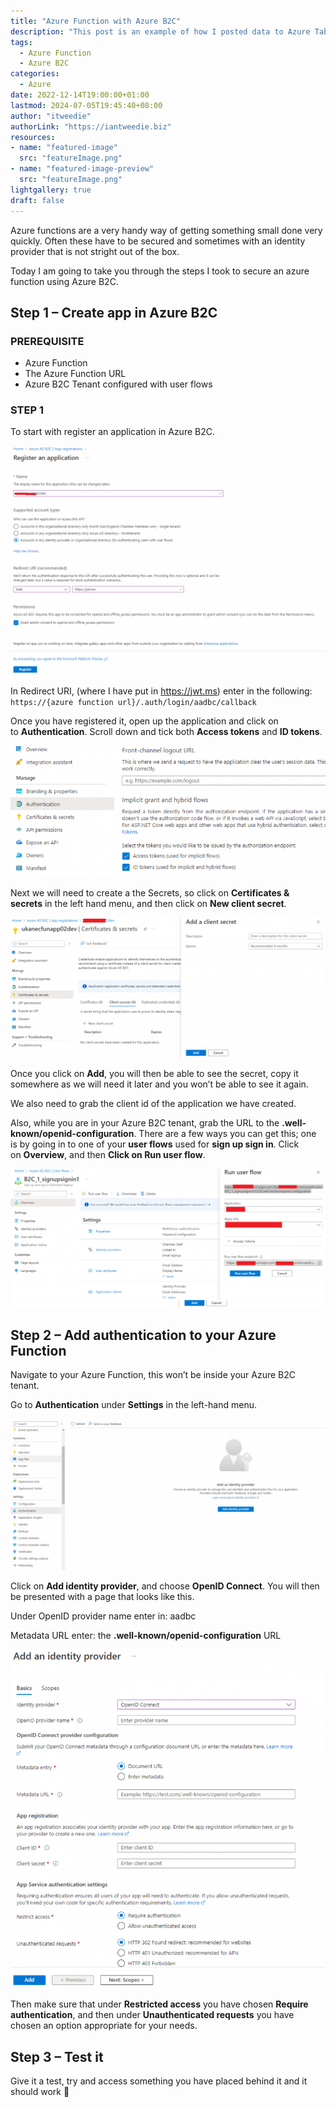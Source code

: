 ```yaml
---
title: "Azure Function with Azure B2C"
description: "This post is an example of how I posted data to Azure Table storage from Postman."
tags:
  - Azure Function
  - Azure B2C
categories:
  - Azure
date: 2022-12-14T19:00:00+01:00
lastmod: 2024-07-05T19:45:40+08:00
author: "itweedie"
authorLink: "https://iantweedie.biz"
resources:
- name: "featured-image"
  src: "featureImage.png"
- name: "featured-image-preview"
  src: "featureImage.png"
lightgallery: true
draft: false
---
```

Azure functions are a very handy way of getting something small done very quickly. Often these have to be secured and sometimes with an identity provider that is not stright out of the box.

Today I am going to take you through the steps I took to secure an azure function using Azure B2C.

## Step 1 – Create app in Azure B2C

### PREREQUISITE

- Azure Function
- The Azure Function URL
- Azure B2C Tenant configured with user flows

### STEP 1

To start with register an application in Azure B2C.

![](img/image.png)

In Redirect URI, (where I have put in https://jwt.ms) enter in the following: `https://{azure function url}/.auth/login/aadbc/callback`

Once you have registered it, open up the application and click on to **Authentication**. Scroll down and tick both **Access tokens** and **ID tokens**.

![](img/image-1.png)

Next we will need to create a the Secrets, so click on **Certificates & secrets** in the left hand menu, and then click on **New client secret**.

![](img/image-2.png)

Once you click on **Add**, you will then be able to see the secret, copy it somewhere as we will need it later and you won’t be able to see it again.

We also need to grab the client id of the application we have created.

Also, while you are in your Azure B2C tenant, grab the URL to the **.well-known/openid-configuration**. There are a few ways you can get this; one is by going in to one of your **user flows** used for **sign up sign in**. Click on **Overview**, and then **Click on Run user flow**.

![](img/image-4.png)

## Step 2 – Add authentication to your Azure Function

Navigate to your Azure Function, this won’t be inside your Azure B2C tenant.

Go to **Authentication** under **Settings** in the left-hand menu.

![](img/image-5.png)

Click on **Add identity provider**, and choose **OpenID Connect**. You will then be presented with a page that looks like this.

Under OpenID provider name enter in: aadbc

Metadata URL enter: the **.well-known/openid-configuration** URL

![](img/image-6.png)

Then make sure that under **Restricted access** you have chosen **Require authentication**, and then under **Unauthenticated requests** you have chosen an option appropriate for your needs.

## Step 3 – Test it

Give it a test, try and access something you have placed behind it and it should work 🙂